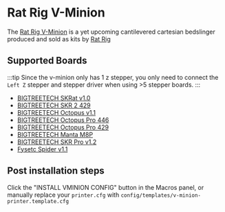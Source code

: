 # Rat Rig V-Minion

The [Rat Rig V-Minion](https://v-minion.ratrig.com/) is a yet upcoming cantilevered cartesian bedslinger produced and sold as kits by [Rat Rig](https://www.ratrig.com)

## Supported Boards

:::tip
Since the v-minion only has 1 z stepper, you only need to connect the `Left Z` stepper and stepper driver when using >5 stepper boards.
:::

-   [BIGTREETECH SKRat v1.0](boards/btt/skrat-10.mdx)
-   [BIGTREETECH SKR 2 429](boards/btt/skr-2-429.md)
-   [BIGTREETECH Octopus v1.1](boards/btt/octopus-11.md)
-   [BIGTREETECH Octopus Pro 446](boards/btt/octopus-pro-446.md)
-   [BIGTREETECH Octopus Pro 429](boards/btt/octopus-pro-429.md)
-   [BIGTREETECH Manta M8P](boards/btt/manta-m8p.mdx)
-   [BIGTREETECH SKR Pro v1.2](boards/btt/skr-pro-12.md)
-   [Fysetc Spider v1.1](boards/fysetc/spider-11.md)

## Post installation steps

Click the "INSTALL VMINION CONFIG" button in the Macros panel, or manually replace your `printer.cfg` with `config/templates/v-minion-printer.template.cfg`
